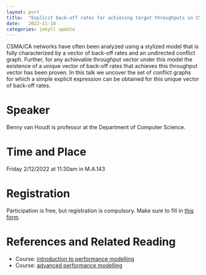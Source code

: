 ```yaml
---
layout: post
title:  "Explicit back-off rates for achieving target throughputs in CSMA/CA networks "
date:   2022-11-10
categories: jekyll update
---
```


CSMA/CA networks have often been analyzed using a stylized model that is fully
characterized by a vector of back-off rates and an undirected conflict graph.
Further, for any achievable throughput vector under this model the existence
of a unique vector of back-off rates that achieves this throughput vector has
been proven. In this talk we uncover the set of conflict graphs for which a
simple explicit expression can be obtained for this unique vector of back-off
rates.

# Speaker
Benny van Houdt is professor at the Department of Computer Science.

# Time and Place
Friday 2/12/2022 at 11:30am in M.A.143

# Registration
Participation is free, but registration is compulsory.
Make sure to fill in [this form](https://forms.gle/APMk3yxfUKb74yRw8).

# References and Related Reading
* Course: [introduction to performance
  modelling](https://www.uantwerpen.be/nl/personeel/benny-vanhoudt/onderwijs/?id=2022-2001WETSMT&lang=nl&source=personal)
* Course: [advanced performance
  modelling](https://www.uantwerpen.be/nl/personeel/benny-vanhoudt/onderwijs/?id=2022-2001WETAPM&lang=nl&source=personal)
